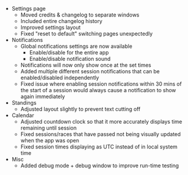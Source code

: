 ﻿- Settings page
  - Moved credits & changelog to separate windows
  - Included entire changelog history
  - Improved settings layout
  - Fixed "reset to default" switching pages unexpectedly
- Notifications
  - Global notifications settings are now available
    - Enable/disable for the entire app
    - Enable/disable notification sound
  - Notifications will now only show once at the set times
  - Added multiple different session notifications that can be enabled/disabled independently
  - Fixed issue where enabling session notifications within 30 mins of the start of a session would always cause a notification to show again immediately
- Standings
  - Adjusted layout slightly to prevent text cutting off
- Calendar
  - Adjusted countdown clock so that it more accurately displays time remaining until session
  - Fixed sessions/races that have passed not being visually updated when the app was open
  - Fixed session times displaying as UTC instead of in local system time
- Misc
  - Added debug mode + debug window to improve run-time testing